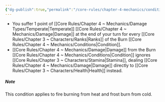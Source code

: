 ```yaml
---
{"dg-publish":true,"permalink":"/core-rules/chapter-4-mechanics/condition-list/burn/"}
---
```


- You suffer 1 point of [[Core Rules/Chapter 4 ~ Mechanics/Damage Types/Temperate\|Temperate]] [[Core Rules/Chapter 4 ~ Mechanics/Damage\|Damage]] at the end of your turn for every [[Core Rules/Chapter 3 ~ Characters/Ranks\|Ranks]] of the Burn [[Core Rules/Chapter 4 ~ Mechanics/Conditions\|Condition]].
- [[Core Rules/Chapter 4 ~ Mechanics/Damage\|Damage]] from the Burn [[Core Rules/Chapter 4 ~ Mechanics/Conditions\|Condition]] ignores [[Core Rules/Chapter 3 ~ Characters/Stamina\|Stamina]], dealing [[Core Rules/Chapter 4 ~ Mechanics/Damage\|Damage]] directly to [[Core Rules/Chapter 3 ~ Characters/Health\|Health]] instead.

##### Note
This condition applies to fire burning from heat and frost burn from cold.